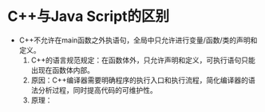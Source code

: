 # C++与Java Script的区别

- C++不允许在main函数之外执语句，全局中只允许进行变量/函数/类的声明和定义。
  1. C++的语言规范规定：在函数体外，只允许声明和定义，可执行语句只能出现在函数体内部。
  2. 原因：C++编译器需要明确程序的执行入口和执行流程，简化编译器的语法分析过程，同时提高代码的可维护性。
  3. 原理：
